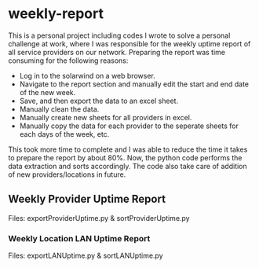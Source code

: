 # weekly-report
This is a personal project including codes I wrote to solve a personal challenge at work, where I was responsible for the weekly uptime report of all service providers on our network. Preparing the report was time consuming for the following reasons:

- Log in to the solarwind on a web browser. 
- Navigate to the report section and manually edit the start and end date of the new week.
- Save, and then export the data to an excel sheet.
- Manually clean the data.
- Manually create new sheets for all providers in excel.
- Manually copy the data for each provider to the seperate sheets for each days of the week, etc.

This took more time to complete and I was able to reduce the time it takes to prepare the report by about 80%. Now, the python code performs the data extraction and sorts accordingly. The code also take care of addition of new providers/locations in future.

## Weekly Provider Uptime Report 

Files: exportProviderUptime.py & sortProviderUptime.py

### Weekly Location LAN Uptime Report 

Files: exportLANUptime.py & sortLANUptime.py
